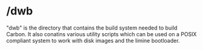 # /dwb

"dwb" is the directory that contains the build system needed to build Carbon. It also conatins various utility scripts which can be used on a POSIX compliant system to work with disk images and the limine bootloader.
